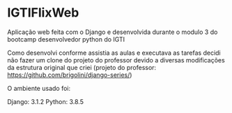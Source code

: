 # IGTIFlixWeb
Aplicação web feita com o Django e desenvolvida durante o modulo 3 do bootcamp desenvolvedor python do IGTI

Como desenvolvi conforme assistia as aulas e executava as tarefas decidi não fazer um clone do projeto do professor devido a diversas modificações da estrutura original que criei (projeto do professor: https://github.com/brigolini/django-series/)

O ambiente usado foi:

Django: 3.1.2
Python: 3.8.5
